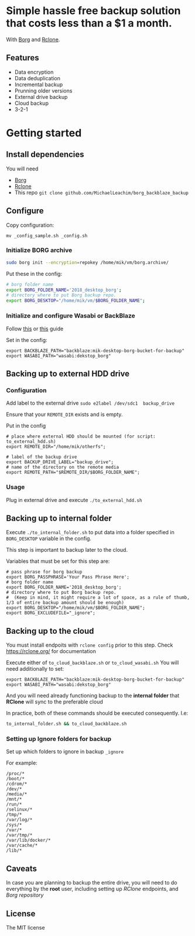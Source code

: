 # Simple hassle free backup solution that costs less than a $1 a month.

With [Borg](https://borgbackup.readthedocs.io/en/stable/) and [Rclone](https://rclone.org/).

## Features

* Data encryption
* Data deduplication
* Incremental backup
* Prunning older versions
* External drive backup
* Cloud backup
* 3-2-1

# Getting started

## Install dependencies

You will need 
* [Borg](https://borgbackup.readthedocs.io/en/stable/)
* [Rclone](https://rclone.org/)
* This repo `git clone github.com/MichaelLeachim/borg_backblaze_backup`

## Configure

Copy configuration:

`mv _config_sample.sh _config.sh`


### Initialize BORG archive

```sh
sudo borg init --encryption=repokey /home/mik/vm/borg.archive/
```

Put these in the config:

```sh
# borg folder name
export BORG_FOLDER_NAME='2018_desktop_borg';
# directory where to put Borg backup repo.
export BORG_DESKTOP="/home/mik/vm/$BORG_FOLDER_NAME";
```

### Initialize and configure Wasabi or BackBlaze

Follow [this](https://rclone.org/b2/) or [this](https://rclone.org/b2/) guide

Set in the config:

```shell
export BACKBLAZE_PATH="backblaze:mik-desktop-borg-bucket-for-backup"
export WASABI_PATH="wasabi:dekstop_borg"
```


## Backing up to external HDD drive

### Configuration
Add label to the external drive 
`sudo e2label /dev/sdc1  backup_drive`

Ensure that your `REMOTE_DIR` exists and is empty. 

Put in the config
```shell
# place where external HDD should be mounted (for script: to_external_hdd.sh)
export REMOTE_DIR="/home/mik/otherfs";

# label of the backup drive 
export BACKUP_DRIVE_LABEL="backup_drive";
# name of the directory on the remote media 
export REMOTE_PATH="$REMOTE_DIR/$BORG_FOLDER_NAME";
```
### Usage

Plug in external drive and execute `./to_external_hdd.sh`

## Backing up to internal folder

Execute `./to_internal_folder.sh`
to put data into a folder specified in `BORG_DESKTOP` variable in the config.

This step is important to backup later to the cloud. 

Variables that must be set for this step are:
```shell
# pass phrase for borg backup
export BORG_PASSPHRASE='Your Pass Phrase Here';
# borg folder name
export BORG_FOLDER_NAME='2018_desktop_borg';
# directory where to put Borg backup repo.
#  (Keep in mind, it might require a lot of space, as a rule of thumb, 1/3 of entire backup amount should be enough)
export BORG_DESKTOP="/home/mik/vm/$BORG_FOLDER_NAME";
export BORG_EXCLUDEFILE="_ignore";
```

## Backing up to the cloud 

You must install  endpoits with `rclone config` prior to this
step. Check https://rclone.org/ for documentation

Execute either of `to_cloud_backblaze.sh` or `to_cloud_wasabi.sh`
You will need additionally to set:

```shell
export BACKBLAZE_PATH="backblaze:mik-desktop-borg-bucket-for-backup"
export WASABI_PATH="wasabi:dekstop_borg"
```

And you will need already functioning backup to the **internal folder**
that **RClone** will sync to the preferable cloud

In practice, both of these commands should be executed consequently. 
I.e:

```bash
to_internal_folder.sh && to_cloud_backblaze.sh
```

### Setting up Ignore folders for backup

Set up which folders to ignore in backup `_ignore`

For example:
```
/proc/*
/boot/*
/cdrom/*
/dev/*
/media/*
/mnt/*
/run/*
/selinux/*
/tmp/*
/var/log/*
/sys/*
/var/*
/var/tmp/*
/var/lib/docker/*
/var/cache/*
/lib/*
```


## Caveats

In case you are planning to backup the entire drive, you will need to do everything 
by the **root** user, including setting up *RClone* endpoints, and *Borg repository*

## License 
The MIT license
